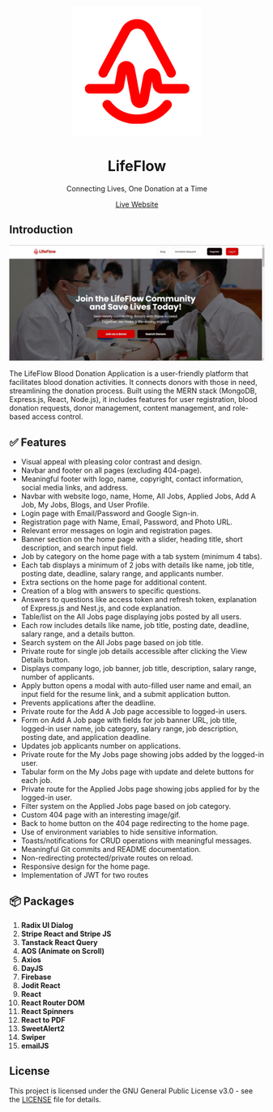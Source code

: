 <div align="center">

![](./public/favicon.svg)

# LifeFlow

Connecting Lives, One Donation at a Time

[Live Website](https://lifeflowclient.web.app)

</div>

## Introduction

![](./public/preview.jpg)

The LifeFlow Blood Donation Application is a user-friendly platform that facilitates blood donation activities. It connects donors with those in need, streamlining the donation process. Built using the MERN stack (MongoDB, Express.js, React, Node.js), it includes features for user registration, blood donation requests, donor management, content management, and role-based access control.

## ✅ Features

- Visual appeal with pleasing color contrast and design.
- Navbar and footer on all pages (excluding 404-page).
- Meaningful footer with logo, name, copyright, contact information, social media links, and address.
- Navbar with website logo, name, Home, All Jobs, Applied Jobs, Add A Job, My Jobs, Blogs, and User Profile.
- Login page with Email/Password and Google Sign-in.
- Registration page with Name, Email, Password, and Photo URL.
- Relevant error messages on login and registration pages.
- Banner section on the home page with a slider, heading title, short description, and search input field.
- Job by category on the home page with a tab system (minimum 4 tabs).
- Each tab displays a minimum of 2 jobs with details like name, job title, posting date, deadline, salary range, and applicants number.
- Extra sections on the home page for additional content.
- Creation of a blog with answers to specific questions.
- Answers to questions like access token and refresh token, explanation of Express.js and Nest.js, and code explanation.
- Table/list on the All Jobs page displaying jobs posted by all users.
- Each row includes details like name, job title, posting date, deadline, salary range, and a details button.
- Search system on the All Jobs page based on job title.
- Private route for single job details accessible after clicking the View Details button.
- Displays company logo, job banner, job title, description, salary range, number of applicants.
- Apply button opens a modal with auto-filled user name and email, an input field for the resume link, and a submit application button.
- Prevents applications after the deadline.
- Private route for the Add A Job page accessible to logged-in users.
- Form on Add A Job page with fields for job banner URL, job title, logged-in user name, job category, salary range, job description, posting date, and application deadline.
- Updates job applicants number on applications.
- Private route for the My Jobs page showing jobs added by the logged-in user.
- Tabular form on the My Jobs page with update and delete buttons for each job.
- Private route for the Applied Jobs page showing jobs applied for by the logged-in user.
- Filter system on the Applied Jobs page based on job category.
- Custom 404 page with an interesting image/gif.
- Back to home button on the 404 page redirecting to the home page.
- Use of environment variables to hide sensitive information.
- Toasts/notifications for CRUD operations with meaningful messages.
- Meaningful Git commits and README documentation.
- Non-redirecting protected/private routes on reload.
- Responsive design for the home page.
- Implementation of JWT for two routes

## 📦 Packages

1. **Radix UI Dialog**
2. **Stripe React and Stripe JS**
3. **Tanstack React Query**
4. **AOS (Animate on Scroll)**
5. **Axios**
6. **DayJS**
7. **Firebase**
8. **Jodit React**
9. **React**
10. **React Router DOM**
11. **React Spinners**
12. **React to PDF**
13. **SweetAlert2**
14. **Swiper**
15. **emailJS**


## License

This project is licensed under the GNU General Public License v3.0 - see the [LICENSE](./LICENSE) file for details.